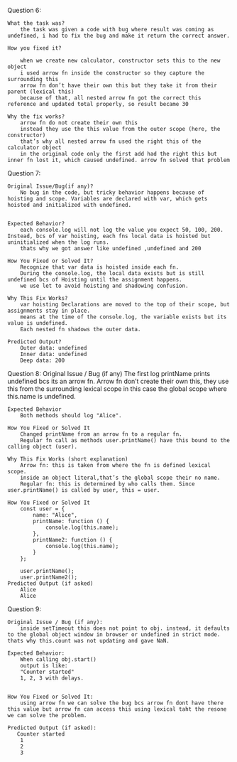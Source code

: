 
Question 6:

    What the task was?
        the task was given a code with bug where result was coming as undefined, i had to fix the bug and make it return the correct answer.

    How you fixed it?

        when we create new calculator, constructor sets this to the new object
        i used arrow fn inside the constructor so they capture the surrounding this
        arrow fn don’t have their own this but they take it from their parent (lexical this)
        because of that, all nested arrow fn got the correct this reference and updated total properly, so result became 30

    Why the fix works?
        arrow fn do not create their own this
        instead they use the this value from the outer scope (here, the constructor)
        that’s why all nested arrow fn used the right this of the calculator object
        in the original code only the first add had the right this but inner fn lost it, which caused undefined. arrow fn solved that problem


Question 7:
    
    Original Issue/Bug(if any)?
        No bug in the code, but tricky behavior happens because of hoisting and scope. Variables are declared with var, which gets hoisted and initialized with undefined.
    

    Expected Behavior?
        each console.log will not log the value you expect 50, 100, 200. Instead, bcs of var hoisting, each fns local data is hoisted but uninitialized when the log runs.
        thats why we got answer like undefined ,undefined and 200
    
    How You Fixed or Solved It?
        Recognize that var data is hoisted inside each fn.
        During the console.log, the local data exists but is still undefined bcs of Hoisting until the assignment happens.
        we use let to avoid hoisting and shadowing confusion.

    Why This Fix Works?
        var hoisting Declarations are moved to the top of their scope, but assignments stay in place.
        means at the time of the console.log, the variable exists but its value is undefined.
        Each nested fn shadows the outer data.

    Predicted Output?
        Outer data: undefined 
        Inner data: undefined
        Deep data: 200

    

Question 8:
    Original Issue / Bug (if any)
        The first log printName prints undefined bcs its an arrow fn.
        Arrow fn don’t create their own this, they use this from the surrounding lexical scope in this case the global scope where this.name is undefined.

    Expected Behavior
        Both methods should log "Alice".

    How You Fixed or Solved It
        Changed printName from an arrow fn to a regular fn.
        Regular fn call as methods user.printName() have this bound to the calling object (user).
    
    Why This Fix Works (short explanation)
        Arrow fn: this is taken from where the fn is defined lexical scope. 
        inside an object literal,that’s the global scope their no name.
        Regular fn: this is determined by who calls them. Since user.printName() is called by user, this = user.

    How You Fixed or Solved It
        const user = {
            name: "Alice",
            printName: function () {
                console.log(this.name);
            },
            printName2: function () {
                console.log(this.name);
            }
        };

        user.printName();
        user.printName2();
    Predicted Output (if asked)
        Alice
        Alice


Question 9:

    Original Issue / Bug (if any):
        inside setTimeout this does not point to obj. instead, it defaults to the global object window in browser or undefined in strict mode. thats why this.count was not updating and gave NaN.
    
    Expected Behavior:
        When calling obj.start()
        output is like:
        "Counter started"
        1, 2, 3 with delays.


    How You Fixed or Solved It:
        using arrow fn we can solve the bug bcs arrow fn dont have there this value but arrow fn can access this using lexical taht the resone we can solve the problem.

    Predicted Output (if asked):
       Counter started
        1
        2
        3 

